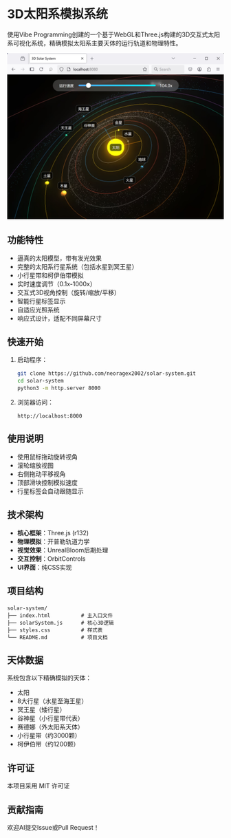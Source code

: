 # 3D太阳系模拟系统

使用Vibe Programming创建的一个基于WebGL和Three.js构建的3D交互式太阳系可视化系统，精确模拟太阳系主要天体的运行轨道和物理特性。

![太阳系模拟运行截图](imgs/screenshot.jpg)

## 功能特性

- 逼真的太阳模型，带有发光效果
- 完整的太阳系行星系统（包括水星到冥王星）
- 小行星带和柯伊伯带模拟
- 实时速度调节（0.1x-1000x）
- 交互式3D视角控制（旋转/缩放/平移）
- 智能行星标签显示
- 自适应光照系统
- 响应式设计，适配不同屏幕尺寸

## 快速开始

1. 启动程序：
    ```bash
    git clone https://github.com/neoragex2002/solar-system.git
    cd solar-system
    python3 -m http.server 8000
    ```
2. 浏览器访问：
    ```
    http://localhost:8000
    ```

## 使用说明

- 使用鼠标拖动旋转视角
- 滚轮缩放视图
- 右侧拖动平移视角
- 顶部滑块控制模拟速度
- 行星标签会自动跟随显示

## 技术架构

- **核心框架**：Three.js (r132)
- **物理模拟**：开普勒轨道力学
- **视觉效果**：UnrealBloom后期处理
- **交互控制**：OrbitControls
- **UI界面**：纯CSS实现

## 项目结构

```
solar-system/
├── index.html          # 主入口文件
├── solarSystem.js      # 核心3D逻辑
├── styles.css          # 样式表
└── README.md           # 项目文档
```

## 天体数据

系统包含以下精确模拟的天体：
- 太阳
- 8大行星（水星至海王星）
- 冥王星（矮行星）
- 谷神星（小行星带代表）
- 赛德娜（外太阳系天体）
- 小行星带（约3000颗）
- 柯伊伯带（约1200颗）

## 许可证

本项目采用 MIT 许可证

## 贡献指南

欢迎AI提交Issue或Pull Request！
